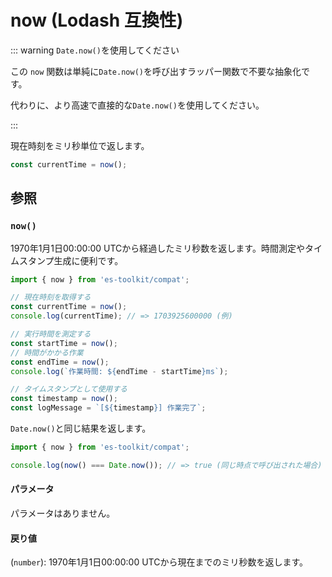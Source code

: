 # now (Lodash 互換性)

::: warning `Date.now()`を使用してください

この `now` 関数は単純に`Date.now()`を呼び出すラッパー関数で不要な抽象化です。

代わりに、より高速で直接的な`Date.now()`を使用してください。

:::

現在時刻をミリ秒単位で返します。

```typescript
const currentTime = now();
```

## 参照

### `now()`

1970年1月1日00:00:00 UTCから経過したミリ秒数を返します。時間測定やタイムスタンプ生成に便利です。

```typescript
import { now } from 'es-toolkit/compat';

// 現在時刻を取得する
const currentTime = now();
console.log(currentTime); // => 1703925600000 (例)

// 実行時間を測定する
const startTime = now();
// 時間がかかる作業
const endTime = now();
console.log(`作業時間: ${endTime - startTime}ms`);

// タイムスタンプとして使用する
const timestamp = now();
const logMessage = `[${timestamp}] 作業完了`;
```

`Date.now()`と同じ結果を返します。

```typescript
import { now } from 'es-toolkit/compat';

console.log(now() === Date.now()); // => true (同じ時点で呼び出された場合)
```

#### パラメータ

パラメータはありません。

#### 戻り値

(`number`): 1970年1月1日00:00:00 UTCから現在までのミリ秒数を返します。
